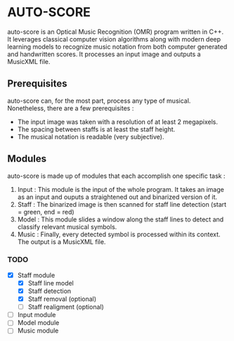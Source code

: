 # AUTO-SCORE
auto-score is an Optical Music Recognition (OMR) program written in C++. It leverages classical computer vision algorithms along with modern deep learning models to recognize music notation from both computer generated and handwritten scores. It processes an input image and outputs a MusicXML file.

## Prerequisites
auto-score can, for the most part, process any type of musical. Nonetheless, there are a few prerequisites :
- The input image was taken with a resolution of at least 2 megapixels.
- The spacing between staffs is at least the staff height.
- The musical notation is readable (very subjective).

## Modules
auto-score is made up of modules that each accomplish one specific task : 

1. Input : This module is the input of the whole program. It takes an image as an input and ouputs a straightened out and binarized version of it.
2. Staff : The binarized image is then scanned for staff line detection (start = green, end = red)
3. Model : This module slides a window along the staff lines to detect and classify relevant musical symbols.
4. Music : Finally, every detected symbol is processed within its context. The output is a MusicXML file.

### TODO
- [x] Staff module
    - [x] Staff line model
    - [x] Staff detection
    - [x] Staff removal (optional)
    - [ ] Staff realigment (optional)
- [ ] Input module
- [ ] Model module
- [ ] Music module
